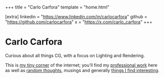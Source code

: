 +++
title = "Carlo Carfora"
template = "home.html"

[extra]
linkedin = "https://www.linkedin.com/in/carlocarfora"
github = "https://github.com/carlocarfora"
x = "https://x.com/carlo_carfora"
+++

# Carlo Carfora 

Curious about all things CG, with a focus on Lighting and Rendering. 

This is [my tiny corner](@/me.md) of the internet; you'll find my [professional work](@/work/_index.md) here as 
well as [random thoughts](@/blog/_index.md), musings and generally [things I find interesting](@/play/_index.md).

